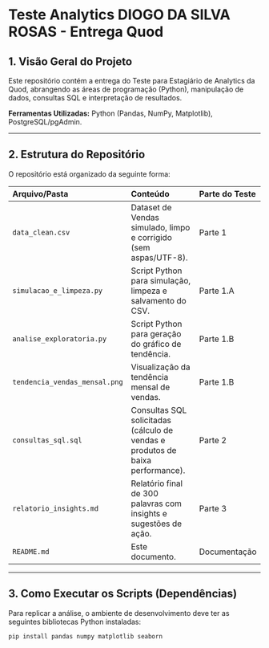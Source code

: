 # Teste Analytics DIOGO DA SILVA ROSAS - Entrega Quod

## 1. Visão Geral do Projeto

Este repositório contém a entrega do Teste para Estagiário de Analytics da Quod, abrangendo as áreas de programação (Python), manipulação de dados, consultas SQL e interpretação de resultados.

**Ferramentas Utilizadas:** Python (Pandas, NumPy, Matplotlib), PostgreSQL/pgAdmin.

---

## 2. Estrutura do Repositório

O repositório está organizado da seguinte forma:

| Arquivo/Pasta | Conteúdo | Parte do Teste |
| :--- | :--- | :--- |
| `data_clean.csv` | Dataset de Vendas simulado, limpo e corrigido (sem aspas/UTF-8). | Parte 1 |
| `simulacao_e_limpeza.py` | Script Python para simulação, limpeza e salvamento do CSV. | Parte 1.A |
| `analise_exploratoria.py` | Script Python para geração do gráfico de tendência. | Parte 1.B |
| `tendencia_vendas_mensal.png` | Visualização da tendência mensal de vendas. | Parte 1.B |
| `consultas_sql.sql` | Consultas SQL solicitadas (cálculo de vendas e produtos de baixa performance). | Parte 2 |
| `relatorio_insights.md` | Relatório final de 300 palavras com insights e sugestões de ação. | Parte 3 |
| `README.md` | Este documento. | Documentação |

---

## 3. Como Executar os Scripts (Dependências)

Para replicar a análise, o ambiente de desenvolvimento deve ter as seguintes bibliotecas Python instaladas:

```bash
pip install pandas numpy matplotlib seaborn